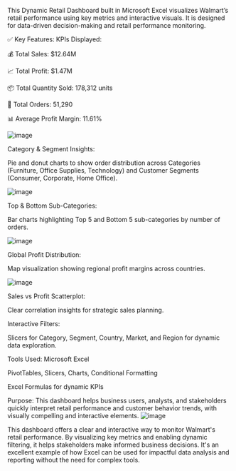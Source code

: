 This Dynamic Retail Dashboard built in Microsoft Excel visualizes Walmart’s retail performance using key metrics and interactive visuals. It is designed for data-driven decision-making and retail performance monitoring.

✅ Key Features:
KPIs Displayed:

💰 Total Sales: $12.64M

📈 Total Profit: $1.47M

📦 Total Quantity Sold: 178,312 units

🧾 Total Orders: 51,290

📊 Average Profit Margin: 11.61%


![image](https://github.com/user-attachments/assets/3dff1f4f-8e6b-4e7f-a19e-e4c946a4245e)


Category & Segment Insights:

Pie and donut charts to show order distribution across Categories (Furniture, Office Supplies, Technology) and Customer Segments (Consumer, Corporate, Home Office).

![image](https://github.com/user-attachments/assets/3f1e1aa5-a200-4ad9-b441-2651d6de5f78)

Top & Bottom Sub-Categories:

Bar charts highlighting Top 5 and Bottom 5 sub-categories by number of orders.

![image](https://github.com/user-attachments/assets/5c3f29c8-fb40-46fa-9d46-92a62489322c)

Global Profit Distribution:

Map visualization showing regional profit margins across countries.

![image](https://github.com/user-attachments/assets/abf19a2d-f255-4a1b-81e5-371bd9480c68)

Sales vs Profit Scatterplot:

Clear correlation insights for strategic sales planning.

Interactive Filters:

Slicers for Category, Segment, Country, Market, and Region for dynamic data exploration.

Tools Used:
Microsoft Excel

PivotTables, Slicers, Charts, Conditional Formatting

Excel Formulas for dynamic KPIs

Purpose:
This dashboard helps business users, analysts, and stakeholders quickly interpret retail performance and customer behavior trends, with visually compelling and interactive elements.
![image](https://github.com/user-attachments/assets/943457f2-7283-4fbe-9971-1cb6425653b2)

This dashboard offers a clear and interactive way to monitor Walmart's retail performance. By visualizing key metrics and enabling dynamic filtering, it helps stakeholders make informed business decisions. It's an excellent example of how Excel can be used for impactful data analysis and reporting without the need for complex tools.


